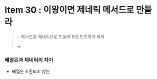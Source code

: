 # Item 30 : 이왕이면 제네릭 메서드로 만들라

> 💡 메서드를 제네릭으로 만들어 타입안전하게 하라
> 
> → 

### 배열은과 제네릭의 차이 
- 배열은 호환되지 않는 
